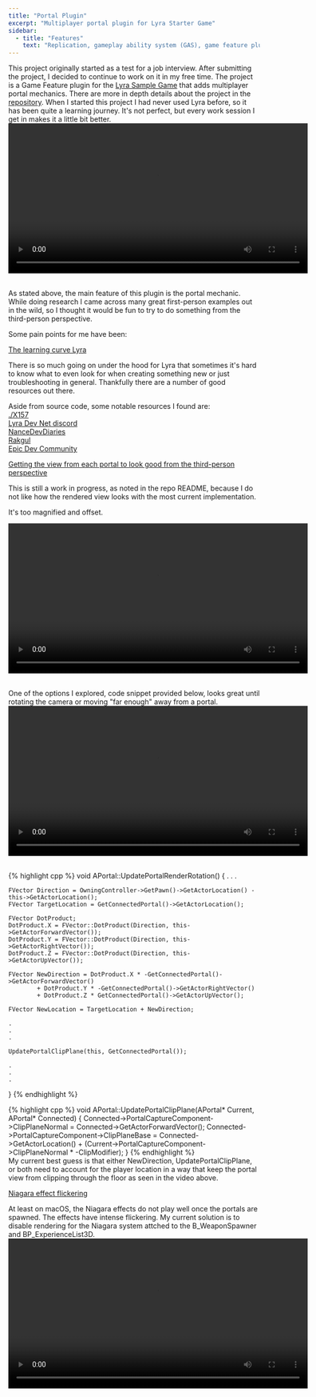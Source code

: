```yaml
---
title: "Portal Plugin"
excerpt: "Multiplayer portal plugin for Lyra Starter Game"
sidebar:
  - title: "Features"
    text: "Replication, gameplay ability system (GAS), game feature plugin, third-person"
---
```


This project originally started as a test for a job interview. After submitting the project, I decided to continue
to work on it in my free time. The project is a Game Feature plugin for the [Lyra Sample Game](https://dev.epicgames.com/documentation/en-us/unreal-engine/lyra-sample-game-in-unreal-engine) that adds
multiplayer portal mechanics. There are more in depth details about the project in the [repository](https://github.com/kurtw/PortalGame).
When I started this project I had never used Lyra before, so it has been quite a learning journey.
It's not perfect, but every work session I get in makes it a little bit better.
<video style="display:block; margin: auto;" width="600" controls autoplay loop>
    <source src="https://github.com/kurtw/kurtw.github.io/raw/main/assets/images/Teleport.mov" type="video/mp4">
</video><br>

As stated above, the main feature of this plugin is the portal mechanic. While doing research I came across many
great first-person examples out in the wild, so I thought it would be fun to try to do something from the third-person
perspective.

Some pain points for me have been:

<u>The learning curve Lyra</u>

There is so much going on under the hood for Lyra that sometimes it's hard to know what to even look for when creating
something new or just troubleshooting in general. Thankfully there are a number of good resources out there.

Aside from source code, some notable resources I found are:\
[./X157](https://x157.github.io)\
[Lyra Dev Net discord](https://discord.gg/323cxWbx)\
[NanceDevDiaries](https://www.youtube.com/@nancedevdiaries)\
[Rakgul](https://www.youtube.com/@Rukgul)\
[Epic Dev Community](https://dev.epicgames.com/community/)

<u>Getting the view from each portal to look good from the third-person perspective</u>

This is still a work in progress, as noted in the repo README, because I do not like how the rendered view looks with
the most current implementation.

It's too magnified and offset.

<video style="display:block; margin: 0 auto;" width="600" controls>
    <source src="https://github.com/kurtw/kurtw.github.io/raw/main/assets/images/PortalView_current.mov" type="video/mp4">
</video><br>

One of the options I explored, code snippet provided below, looks great until rotating the camera or moving "far enough"
away from a portal.
<video style="display:block; margin: 0 auto;" width="600" controls>
    <source src="https://github.com/kurtw/kurtw.github.io/raw/main/assets/images/PortalView_other.mov" type="video/mp4">
</video><br>

{% highlight cpp %}
void APortal::UpdatePortalRenderRotation()
{
.
.
.

    FVector Direction = OwningController->GetPawn()->GetActorLocation() - this->GetActorLocation();
    FVector TargetLocation = GetConnectedPortal()->GetActorLocation();
                
    FVector DotProduct;
    DotProduct.X = FVector::DotProduct(Direction, this->GetActorForwardVector());
    DotProduct.Y = FVector::DotProduct(Direction, this->GetActorRightVector());
    DotProduct.Z = FVector::DotProduct(Direction, this->GetActorUpVector());
                
    FVector NewDirection = DotProduct.X * -GetConnectedPortal()->GetActorForwardVector()
            + DotProduct.Y * -GetConnectedPortal()->GetActorRightVector()
            + DotProduct.Z * GetConnectedPortal()->GetActorUpVector();
                
    FVector NewLocation = TargetLocation + NewDirection;

    .
    .
    .

    UpdatePortalClipPlane(this, GetConnectedPortal());
    
    .
    .
    .
}
{% endhighlight %}<br>

{% highlight cpp %}
void APortal::UpdatePortalClipPlane(APortal* Current, APortal* Connected)
{
Connected->PortalCaptureComponent->ClipPlaneNormal = Connected->GetActorForwardVector();
Connected->PortalCaptureComponent->ClipPlaneBase = Connected->GetActorLocation() + (Current->PortalCaptureComponent->ClipPlaneNormal * -ClipModifier);
}
{% endhighlight %}<br>
My current best guess is that either NewDirection, UpdatePortalClipPlane, or both need to account for the player
location in a way that keep the portal view from clipping through the floor as seen in the video above.

<u>Niagara effect flickering</u>

At least on macOS, the Niagara effects do not play well once the portals are spawned. The effects have intense
flickering. My current solution is to disable rendering for the Niagara system attched to the B_WeaponSpawner
and BP_ExperienceList3D.
<video style="display:block; margin: 0 auto;" width="600" controls>
    <source src="https://github.com/kurtw/kurtw.github.io/raw/main/assets/images/NiagaraFlicker.mov" type="video/mp4">
</video>